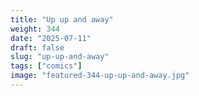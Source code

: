 ```yaml
---
title: "Up up and away"
weight: 344
date: "2025-07-11"
draft: false
slug: "up-up-and-away"
tags: ["comics"]
image: "featured-344-up-up-and-away.jpg"
---
```

